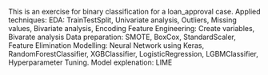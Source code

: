 This is an exercise for binary classification for a loan_approval case. 
Applied techniques: 
EDA: TrainTestSplit, Univariate analysis, Outliers, Missing values, Bivariate analysis, Encoding 
Feature Engineering: Create variables, Bivarate analysis
Data preparation: SMOTE, BoxCox, StandardScaler, Feature Elimination
Modelling: Neural Network using Keras, RandomForestClassifier, XGBClassifier, LogisticRegression, LGBMClassifier, Hyperparameter Tuning. 
Model explenation: LIME
